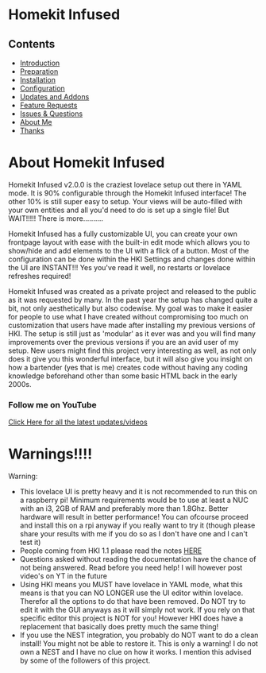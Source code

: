# Homekit Infused

## Contents
- [Introduction](index.md)
- [Preparation](preparation.md)
- [Installation](installation.md)
- [Configuration](configuration.md)
- [Updates and Addons](updates.md)
- [Feature Requests](requests.md)
- [Issues & Questions](issues.md)
- [About Me](about.md)
- [Thanks](thanks.md)

# About Homekit Infused
Homekit Infused v2.0.0 is the craziest lovelace setup out there in YAML mode. It is 90% configurable through the Homekit Infused interface! The other 10% is still super easy to setup. Your views will be auto-filled with your own entities and all you'd need to do is set up a single file! But WAIT!!!!! There is more..........

Homekit Infused has a fully customizable UI, you can create your own frontpage layout with ease with the built-in edit mode which allows you to show/hide and add elements to the UI with a flick of a button. Most of the configuration can be done within the HKI Settings and changes done within the UI are INSTANT!!! Yes you've read it well, no restarts or lovelace refreshes required!

Homekit Infused was created as a private project and released to the public as it was requested by many. In the past year the setup has changed quite a bit, not only aesthetically but also codewise. My goal was to make it easier for people to use what I have created without compromising too much on customization that users have made after installing my previous versions of HKI. The setup is still just as 'modular' as it ever was and you will find many improvements over the previous versions if you are an avid user of my setup. New users might find this project very interesting as well, as not only does it give you this wonderful interface, but it will also give you insight on how a bartender (yes that is me) creates code without having any coding knowledge beforehand other than some basic HTML back in the early 2000s.

### Follow me on YouTube
[Click Here for all the latest updates/videos](https://www.youtube.com/channel/UCYfcLj3IuQ-1mrnqgCk8f0w)

# Warnings!!!!
Warning:
- This lovelace UI is pretty heavy and it is not recommended to run this on a raspberry pi! Minimum requirements would be to use at least a NUC with an i3, 2GB of RAM and preferably more than 1.8Ghz. Better hardware will result in better performance! You can ofcourse proceed and install this on a rpi anyway if you really want to try it (though please share your results with me if you do so as I don't have one and I can't test it)
- People coming from HKI 1.1 please read the notes [HERE](https://jimz011.github.io/homeassistant/updates.html)
- Questions asked without reading the documentation have the chance of not being answered. Read before you need help! I will however post video's on YT in the future
- Using HKI means you MUST have lovelace in YAML mode, what this means is that you can NO LONGER use the UI editor within lovelace. Therefor all the options to do that have been removed. Do NOT try to edit it with the GUI anyways as it will simply not work. If you rely on that specific editor this project is NOT for you! However HKI does have a replacement that basically does pretty much the same thing!
- If you use the NEST integration, you probably do NOT want to do a clean install! You might not be able to restore it. This is only a warning! I do not own a NEST and I have no clue on how it works. I mention this advised by some of the followers of this project.
